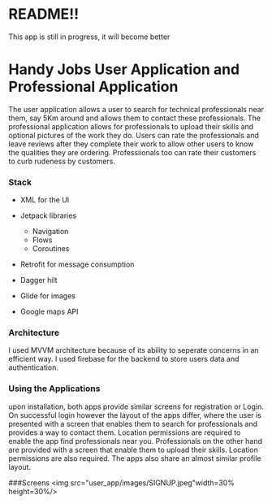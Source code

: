 # README!!
This app is still in progress, it will become better
# Handy Jobs User Application and Professional Application
The user application allows a user to search for technical professionals near them, say 5Km around and allows them to contact these professionals.
The professional application allows for professionals to upload their skills and optional pictures of the work they do. Users can rate the professionals
and leave reviews after they complete their work to allow other users to know the qualities they are ordering. Professiionals too can rate their customers to curb rudeness by customers.

### Stack
- XML for the UI
- Jetpack libraries
    - Navigation
    - Flows
    - Coroutines
    
- Retrofit for message consumption
- Dagger hilt
- Glide for images
- Google maps API

### Architecture
I used MVVM architecture because of its ability to seperate concerns in an efficient way. 
I used firebase for the backend to store users data and authentication.

### Using the Applications
upon installation, both apps provide similar screens for registration or Login. On successful login however the layout of the apps differ, where the user is presented with a screen that enables them to search for professionals and provides a way to contact them. Location permissions are required to enable the app find professionals near you.
Professionals on the other hand are provided with a screen that enable them to upload their skills. Location permissions are also required. The apps also share an almost similar profile layout. 

###Screens
<img src="user_app/images/SIGNUP.jpeg"width=30% height=30%/>
